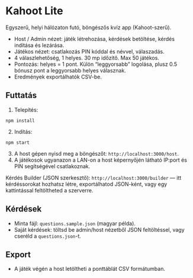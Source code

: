 # Kahoot Lite

Egyszerű, helyi hálózaton futó, böngészős kvíz app (Kahoot-szerű).

- Host / Admin nézet: játék létrehozása, kérdések betöltése, kérdés indítása és lezárása.
- Játékos nézet: csatlakozás PIN kóddal és névvel, válaszadás.
- 4 válaszlehetőség, 1 helyes. 30 mp időzítő. Max 50 játékos.
- Pontozás: helyes = 1 pont. Külön “leggyorsabb” logolása, plusz 0.5 bónusz pont a leggyorsabb helyes válasznak.
- Eredmények exportálhatók CSV-be.

## Futtatás

1) Telepítés:
```
npm install
```
2) Indítás:
```
npm start
```
3) A host gépen nyisd meg a böngészőt: `http://localhost:3000/host`.
4) A játékosok ugyanazon a LAN-on a host képernyőjén látható IP:port és PIN segítségével csatlakoznak.

Kérdés Builder (JSON szerkesztő): `http://localhost:3000/builder` — itt kérdéssorokat hozhatsz létre, exportálhatod JSON-ként, vagy egy kattintással feltöltheted a szerverre.

## Kérdések

- Minta fájl: `questions.sample.json` (magyar példa).
- Saját kérdések: töltsd be admin/host nézetből JSON feltöltéssel, vagy cseréld a `questions.json`-t.

## Export

- A játék végén a host letöltheti a ponttáblát CSV formátumban.
